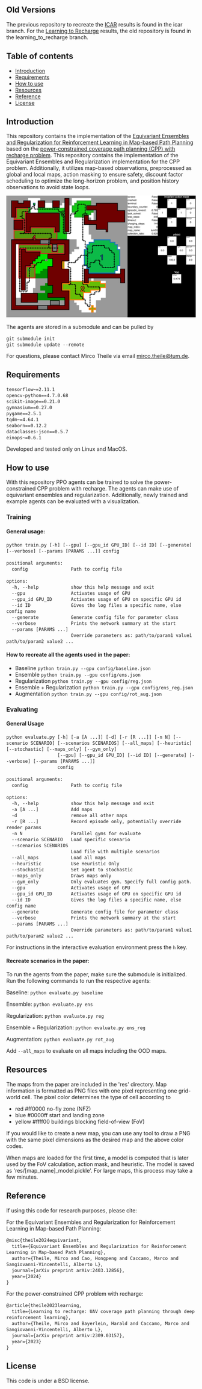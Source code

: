 ## Old Versions

The previous repository to recreate the [ICAR](https://ieeexplore.ieee.org/abstract/document/9659413) results is found
in the icar branch. For the [Learning to Recharge](https://arxiv.org/abs/2309.03157) results, the old repository is
found in the learning_to_recharge branch.

## Table of contents

* [Introduction](#introduction)
* [Requirements](#requirements)
* [How to use](#how-to-use)
* [Resources](#resources)
* [Reference](#reference)
* [License](#license)

## Introduction

This repository contains the implementation of
the [Equivariant Ensembles and Regularization for Reinforcement Learning in Map-based Path Planning](https://arxiv.org/abs/2403.12856)
based on the [power-constrained coverage path planning (CPP) with recharge problem](https://arxiv.org/abs/2309.03157).
This repository contains the implementation of the Equivariant Ensembles and Regularization implementation for the CPP
problem. Additionally, it utilizes map-based observations,
preprocessed as global and local maps, action masking to ensure safety, discount factor scheduling to optimize the
long-horizon problem, and position history observations to avoid state loops.

![Screenshot of the evaluation](./screenshots/example.png)

The agents are stored in a submodule and can be pulled by

```commandline
git submodule init
git submodule update --remote
```

For questions, please contact Mirco Theile via email mirco.theile@tum.de.

## Requirements

```
tensorflow~=2.11.1
opencv-python==4.7.0.68
scikit-image==0.21.0
gymnasium==0.27.0
pygame==2.5.1
tqdm~=4.64.1
seaborn==0.12.2
dataclasses-json==0.5.7
einops~=0.6.1
```

Developed and tested only on Linux and MacOS.

## How to use

With this repository PPO agents can be trained to solve the power-constrained CPP problem with recharge. The agents can
make use of equivariant ensembles and regularization. Additionally, newly trained and example agents can be evaluated
with a visualization.

### Training

#### General usage:

```
python train.py [-h] [--gpu] [--gpu_id GPU_ID] [--id ID] [--generate] [--verbose] [--params [PARAMS ...]] config

positional arguments:
  config                Path to config file

options:
  -h, --help            show this help message and exit
  --gpu                 Activates usage of GPU
  --gpu_id GPU_ID       Activates usage of GPU on specific GPU id
  --id ID               Gives the log files a specific name, else config name
  --generate            Generate config file for parameter class
  --verbose             Prints the network summary at the start
  --params [PARAMS ...]
                        Override parameters as: path/to/param1 value1 path/to/param2 value2 ...

```

#### How to recreate all the agents used in the paper:

- Baseline ```python train.py --gpu config/baseline.json```
- Ensemble ```python train.py --gpu config/ens.json```
- Regularization ```python train.py --gpu config/reg.json```
- Ensemble + Regularization ```python train.py --gpu config/ens_reg.json```
- Augmentation ```python train.py --gpu config/rot_aug.json```

### Evaluating

#### General Usage

```
python evaluate.py [-h] [-a [A ...]] [-d] [-r [R ...]] [-n N] [--scenario SCENARIO] [--scenarios SCENARIOS] [--all_maps] [--heuristic] [--stochastic] [--maps_only] [--gym_only]
                   [--gpu] [--gpu_id GPU_ID] [--id ID] [--generate] [--verbose] [--params [PARAMS ...]]
                   config

positional arguments:
  config                Path to config file

options:
  -h, --help            show this help message and exit
  -a [A ...]            Add maps
  -d                    remove all other maps
  -r [R ...]            Record episode only, potentially override render params
  -n N                  Parallel gyms for evaluate
  --scenario SCENARIO   Load specific scenario
  --scenarios SCENARIOS
                        Load file with multiple scenarios
  --all_maps            Load all maps
  --heuristic           Use Heuristic Only
  --stochastic          Set agent to stochastic
  --maps_only           Draws maps only
  --gym_only            Only evaluates gym. Specify full config path.
  --gpu                 Activates usage of GPU
  --gpu_id GPU_ID       Activates usage of GPU on specific GPU id
  --id ID               Gives the log files a specific name, else config name
  --generate            Generate config file for parameter class
  --verbose             Prints the network summary at the start
  --params [PARAMS ...]
                        Override parameters as: path/to/param1 value1 path/to/param2 value2 ...

```

For instructions in the interactive evaluation environment press the ```h``` key.

#### Recreate scenarios in the paper:

To run the agents from the paper, make sure the submodule is initialized. Run the following commands to run the
respective agents:

Baseline:
```python evaluate.py baseline```

Ensemble:
```python evaluate.py ens```

Regularization:
```python evaluate.py reg```

Ensemble + Regularization:
```python evaluate.py ens_reg```

Augmentation:
```python evaluate.py rot_aug```

Add ```--all_maps``` to evaluate on all maps including the OOD maps.

## Resources

The maps from the paper are included in the 'res' directory. Map information is
formatted as PNG files with one pixel representing one grid-world cell. The pixel color determines the type of cell
according to

* red #ff0000 no-fly zone (NFZ)
* blue #0000ff start and landing zone
* yellow #ffff00 buildings blocking field-of-view (FoV)

If you would like to create a new map, you can use any tool to draw a PNG with the same pixel dimensions as the
desired map and the above color codes.

When maps are loaded for the first time, a model is computed that is later used by the FoV calculation, action mask, and
heuristic. The model is saved as 'res/[map_name]_model.pickle'. For large maps, this process may take a few minutes.

## Reference

If using this code for research purposes, please cite:

For the Equivariant Ensembles and Regularization for Reinforcement Learning in Map-based Path Planning:

```
@misc{theile2024equivariant,
  title={Equivariant Ensembles and Regularization for Reinforcement Learning in Map-based Path Planning},
  author={Theile, Mirco and Cao, Hongpeng and Caccamo, Marco and Sangiovanni-Vincentelli, Alberto L},
  journal={arXiv preprint arXiv:2403.12856},
  year={2024}
}
```

For the power-constrained CPP problem with recharge:

```
@article{theile2023learning,
  title={Learning to recharge: UAV coverage path planning through deep reinforcement learning},
  author={Theile, Mirco and Bayerlein, Harald and Caccamo, Marco and Sangiovanni-Vincentelli, Alberto L},
  journal={arXiv preprint arXiv:2309.03157},
  year={2023}
}
```

## License

This code is under a BSD license.

